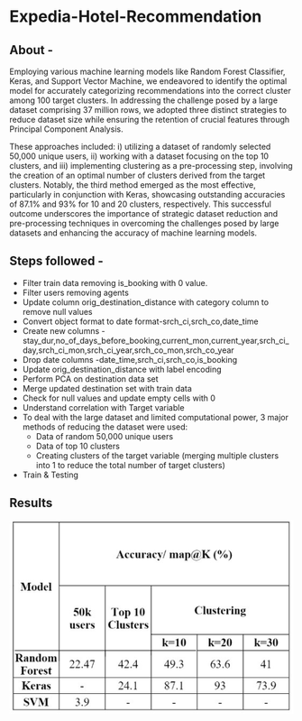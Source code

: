 # Expedia-Hotel-Recommendation

## About -

Employing various machine learning models like Random Forest Classifier, Keras, and Support Vector Machine, we endeavored to identify the optimal model for accurately categorizing recommendations into the correct cluster among 100 target clusters. In addressing the challenge posed by a large dataset comprising 37 million rows, we adopted three distinct strategies to reduce dataset size while ensuring the retention of crucial features through Principal Component Analysis.

These approaches included: i) utilizing a dataset of randomly selected 50,000 unique users, ii) working with a dataset focusing on the top 10 clusters, and iii) implementing clustering as a pre-processing step, involving the creation of an optimal number of clusters derived from the target clusters. Notably, the third method emerged as the most effective, particularly in conjunction with Keras, showcasing outstanding accuracies of 87.1% and 93% for 10 and 20 clusters, respectively. This successful outcome underscores the importance of strategic dataset reduction and pre-processing techniques in overcoming the challenges posed by large datasets and enhancing the accuracy of machine learning models.

## Steps followed - 
- Filter train data removing is_booking with 0 value.
- Filter users removing agents
- Update column orig_destination_distance with category column to remove null values 
- Convert object format to date format-srch_ci,srch_co,date_time
- Create new columns -stay_dur,no_of_days_before_booking,current_mon,current_year,srch_ci_day,srch_ci_mon,srch_ci_year,srch_co_mon,srch_co_year
- Drop date columns -date_time,srch_ci,srch_co,is_booking
- Update orig_destination_distance with label encoding
- Perform PCA on destination data set
- Merge updated destination set with train data
- Check for null values and update empty cells with 0
- Understand correlation with Target variable
- To deal with the large dataset and limited computational power, 3 major methods of reducing the dataset were used:
  - Data of random 50,000 unique users
  - Data of top 10 clusters
  - Creating clusters of the target variable (merging multiple clusters into 1 to reduce the total number of target clusters)    
- Train & Testing

## Results
![Results](https://github.com/ashita03/Expedia-Hotel-Recommendation/blob/main/images/results.jpg)



  
